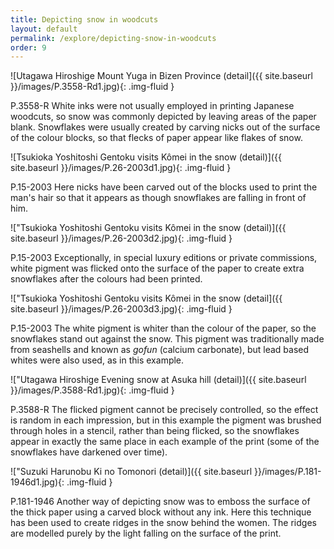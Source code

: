 ```yaml
---
title: Depicting snow in woodcuts
layout: default
permalink: /explore/depicting-snow-in-woodcuts
order: 9
---
```


![Utagawa Hiroshige Mount Yuga in Bizen Province (detail]({{ site.baseurl }}/images/P.3558-Rd1.jpg){: .img-fluid }

P.3558-R
White inks were not usually employed in printing Japanese woodcuts, so snow was commonly depicted by leaving areas of the paper blank. Snowflakes were usually created by carving nicks out of the surface of the colour blocks, so that flecks of paper appear like flakes of snow.

![Tsukioka Yoshitoshi Gentoku visits Kômei in the snow (detail)]({{ site.baseurl }}/images/P.26-2003d1.jpg){: .img-fluid }

P.15-2003
Here nicks have been carved out of the blocks used to print the man's hair so that it appears as though snowflakes are falling in front of him.

!["Tsukioka Yoshitoshi Gentoku visits Kômei in the snow (detail)]({{ site.baseurl }}/images/P.26-2003d2.jpg){: .img-fluid }

P.15-2003
Exceptionally, in special luxury editions or private commissions, white pigment was flicked onto the surface of the paper to create extra snowflakes after the colours had been printed.

!["Tsukioka Yoshitoshi Gentoku visits Kômei in the snow (detail]({{ site.baseurl }}/images/P.26-2003d3.jpg){: .img-fluid }

P.15-2003
The white pigment is whiter than the colour of the paper, so the snowflakes stand out against the snow. This pigment was traditionally made from seashells and known as _gofun_ (calcium carbonate), but lead based whites were also used, as in this example.

!["Utagawa Hiroshige Evening snow at Asuka hill (detail)]({{ site.baseurl }}/images/P.3588-Rd1.jpg){: .img-fluid }

P.3588-R
The flicked pigment cannot be precisely controlled, so the effect is random in each impression, but in this example the pigment was brushed through holes in a stencil, rather than being flicked, so the snowflakes appear in exactly the same place in each example of the print (some of the snowflakes have darkened over time).

!["Suzuki Harunobu Ki no Tomonori (detail)]({{ site.baseurl }}/images/P.181-1946d1.jpg){: .img-fluid }

P.181-1946
Another way of depicting snow was to emboss the surface of the thick paper using a carved block without any ink. Here this technique has been used to create ridges in the snow behind the women. The ridges are modelled purely by the light falling on the surface of the print.
